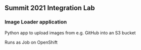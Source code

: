 ## Summit 2021 Integration Lab

### Image Loader application

Python app to upload images from e.g. GitHub into an S3 bucket

Runs as Job on OpenShift
